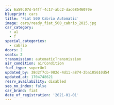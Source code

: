```yaml
---
id: 6a59c07d-54ff-4c17-abc2-dac68546070e
blueprint: cars
title: 'Fiat 500 Cabrio Automatic'
image: cars/ready_fiat_500_cabrio_2015.jpg
car_category:
  - a1
  - f
special_categories:
  - cabrio
doors: 2
seats: 2
transmission: automaticTransmission
air_condition: airCondition
fuel_type: superUnl
updated_by: 38d2f7cb-982d-4d11-a874-2ba105610d54
updated_at: 1704748621
resrv_availability: disabled
seo_no_index: false
car_brand: fiat
date_of_registration: '2021-01-01'
---
```

